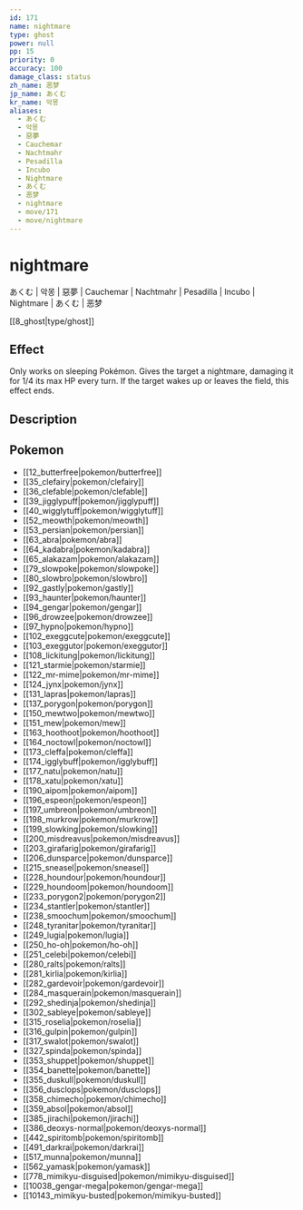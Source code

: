 ```yaml
---
id: 171
name: nightmare
type: ghost
power: null
pp: 15
priority: 0
accuracy: 100
damage_class: status
zh_name: 恶梦
jp_name: あくむ
kr_name: 악몽
aliases:
  - あくむ
  - 악몽
  - 惡夢
  - Cauchemar
  - Nachtmahr
  - Pesadilla
  - Incubo
  - Nightmare
  - あくむ
  - 恶梦
  - nightmare
  - move/171
  - move/nightmare
---
```

# nightmare
    
あくむ | 악몽 | 惡夢 | Cauchemar | Nachtmahr | Pesadilla | Incubo | Nightmare | あくむ | 恶梦

[[8_ghost|type/ghost]]

## Effect

Only works on sleeping Pokémon.  Gives the target a nightmare, damaging it for 1/4 its max HP every turn.  If the target wakes up or leaves the field, this effect ends.

## Description



## Pokemon

- [[12_butterfree|pokemon/butterfree]]
- [[35_clefairy|pokemon/clefairy]]
- [[36_clefable|pokemon/clefable]]
- [[39_jigglypuff|pokemon/jigglypuff]]
- [[40_wigglytuff|pokemon/wigglytuff]]
- [[52_meowth|pokemon/meowth]]
- [[53_persian|pokemon/persian]]
- [[63_abra|pokemon/abra]]
- [[64_kadabra|pokemon/kadabra]]
- [[65_alakazam|pokemon/alakazam]]
- [[79_slowpoke|pokemon/slowpoke]]
- [[80_slowbro|pokemon/slowbro]]
- [[92_gastly|pokemon/gastly]]
- [[93_haunter|pokemon/haunter]]
- [[94_gengar|pokemon/gengar]]
- [[96_drowzee|pokemon/drowzee]]
- [[97_hypno|pokemon/hypno]]
- [[102_exeggcute|pokemon/exeggcute]]
- [[103_exeggutor|pokemon/exeggutor]]
- [[108_lickitung|pokemon/lickitung]]
- [[121_starmie|pokemon/starmie]]
- [[122_mr-mime|pokemon/mr-mime]]
- [[124_jynx|pokemon/jynx]]
- [[131_lapras|pokemon/lapras]]
- [[137_porygon|pokemon/porygon]]
- [[150_mewtwo|pokemon/mewtwo]]
- [[151_mew|pokemon/mew]]
- [[163_hoothoot|pokemon/hoothoot]]
- [[164_noctowl|pokemon/noctowl]]
- [[173_cleffa|pokemon/cleffa]]
- [[174_igglybuff|pokemon/igglybuff]]
- [[177_natu|pokemon/natu]]
- [[178_xatu|pokemon/xatu]]
- [[190_aipom|pokemon/aipom]]
- [[196_espeon|pokemon/espeon]]
- [[197_umbreon|pokemon/umbreon]]
- [[198_murkrow|pokemon/murkrow]]
- [[199_slowking|pokemon/slowking]]
- [[200_misdreavus|pokemon/misdreavus]]
- [[203_girafarig|pokemon/girafarig]]
- [[206_dunsparce|pokemon/dunsparce]]
- [[215_sneasel|pokemon/sneasel]]
- [[228_houndour|pokemon/houndour]]
- [[229_houndoom|pokemon/houndoom]]
- [[233_porygon2|pokemon/porygon2]]
- [[234_stantler|pokemon/stantler]]
- [[238_smoochum|pokemon/smoochum]]
- [[248_tyranitar|pokemon/tyranitar]]
- [[249_lugia|pokemon/lugia]]
- [[250_ho-oh|pokemon/ho-oh]]
- [[251_celebi|pokemon/celebi]]
- [[280_ralts|pokemon/ralts]]
- [[281_kirlia|pokemon/kirlia]]
- [[282_gardevoir|pokemon/gardevoir]]
- [[284_masquerain|pokemon/masquerain]]
- [[292_shedinja|pokemon/shedinja]]
- [[302_sableye|pokemon/sableye]]
- [[315_roselia|pokemon/roselia]]
- [[316_gulpin|pokemon/gulpin]]
- [[317_swalot|pokemon/swalot]]
- [[327_spinda|pokemon/spinda]]
- [[353_shuppet|pokemon/shuppet]]
- [[354_banette|pokemon/banette]]
- [[355_duskull|pokemon/duskull]]
- [[356_dusclops|pokemon/dusclops]]
- [[358_chimecho|pokemon/chimecho]]
- [[359_absol|pokemon/absol]]
- [[385_jirachi|pokemon/jirachi]]
- [[386_deoxys-normal|pokemon/deoxys-normal]]
- [[442_spiritomb|pokemon/spiritomb]]
- [[491_darkrai|pokemon/darkrai]]
- [[517_munna|pokemon/munna]]
- [[562_yamask|pokemon/yamask]]
- [[778_mimikyu-disguised|pokemon/mimikyu-disguised]]
- [[10038_gengar-mega|pokemon/gengar-mega]]
- [[10143_mimikyu-busted|pokemon/mimikyu-busted]]

